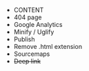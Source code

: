<ul>
	<li>CONTENT</li>
	<li>404 page</li>
	<li>Google Analytics</li>
	<li>Minify / Uglify</li>
	<li>Publish</li>
	<li>Remove .html extension</li>
	<li>Sourcemaps</li>
	<li><del>Deep link</del></li>
</ul>